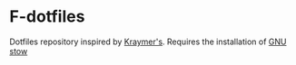 # F-dotfiles

Dotfiles repository inspired by [Kraymer's](https://github.com/Kraymer/F-dotfiles).
Requires the installation of [GNU stow](https://www.gnu.org/software/stow/)

